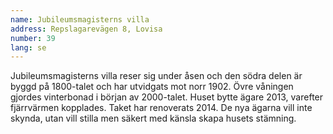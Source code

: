 ```yaml
---
name: Jubileumsmagisterns villa
address: Repslagarevägen 8, Lovisa
number: 39
lang: se
---
```

Jubileumsmagisterns villa reser sig under åsen och den södra delen är byggd på 1800-talet och har utvidgats mot norr 1902. Övre våningen gjordes vinterbonad i början av 2000-talet. Huset bytte ägare 2013, varefter fjärrvärmen kopplades. Taket har renoverats 2014. De nya ägarna vill inte skynda, utan vill stilla men säkert med känsla skapa husets stämning.  